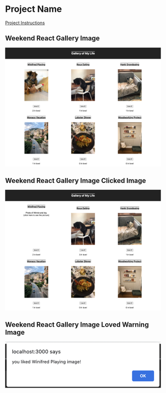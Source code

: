 # Project Name

[Project Instructions](./INSTRUCTIONS.md)

## Weekend React Gallery Image
![React Gallery Home Page](images/reactgallery.png)

## Weekend React Gallery Image Clicked Image
![React Gallery Clicked Image Page](images/reactgalleryclicked.png)

## Weekend React Gallery Image Loved Warning Image
![React Gallery Loved Alert](images/reactgallerywarning.png)